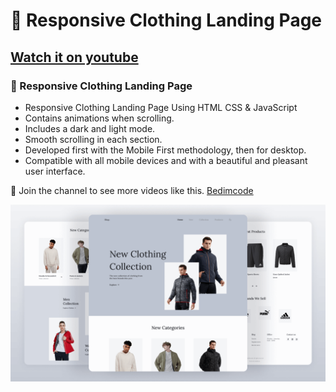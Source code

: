 # 👕 Responsive Clothing Landing Page
## [Watch it on youtube](https://youtu.be/UgE8hcbRVBU)
### 👕 Responsive Clothing Landing Page 

- Responsive Clothing Landing Page Using HTML CSS & JavaScript
- Contains animations when scrolling.
- Includes a dark and light mode.
- Smooth scrolling in each section.
- Developed first with the Mobile First methodology, then for desktop.
- Compatible with all mobile devices and with a beautiful and pleasant user interface.

💙 Join the channel to see more videos like this. [Bedimcode](https://www.youtube.com/c/Bedimcode)

![preview img](/client/preview.png)
